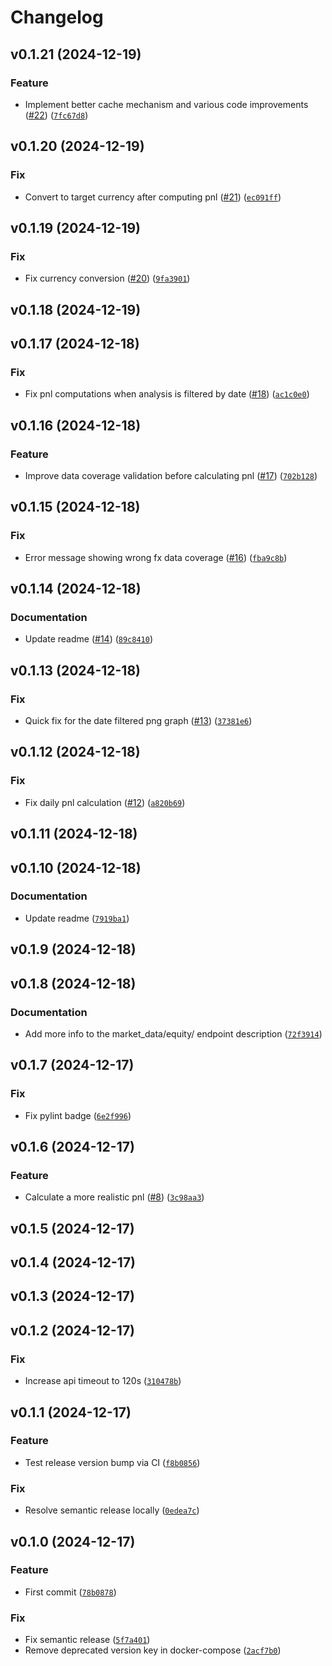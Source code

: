 # Changelog

<!--next-version-placeholder-->

## v0.1.21 (2024-12-19)

### Feature

* Implement better cache mechanism and various code improvements ([#22](https://github.com/gbourniq/portfolio-analytics/issues/22)) ([`7fc67d8`](https://github.com/gbourniq/portfolio-analytics/commit/7fc67d8d0f297d068b0ea290d39a0178016c25ff))

## v0.1.20 (2024-12-19)

### Fix

* Convert to target currency after computing pnl ([#21](https://github.com/gbourniq/portfolio-analytics/issues/21)) ([`ec091ff`](https://github.com/gbourniq/portfolio-analytics/commit/ec091ff3e5d1b7772099753b25c59514e6d102d6))

## v0.1.19 (2024-12-19)

### Fix

* Fix currency conversion ([#20](https://github.com/gbourniq/portfolio-analytics/issues/20)) ([`9fa3901`](https://github.com/gbourniq/portfolio-analytics/commit/9fa390148785eeed3933abdc7cb892fff921aeed))

## v0.1.18 (2024-12-19)



## v0.1.17 (2024-12-18)

### Fix

* Fix pnl computations when analysis is filtered by date ([#18](https://github.com/gbourniq/portfolio-analytics/issues/18)) ([`ac1c0e0`](https://github.com/gbourniq/portfolio-analytics/commit/ac1c0e01c95f565b92166673fd3f1341e245669f))

## v0.1.16 (2024-12-18)

### Feature

* Improve data coverage validation before calculating pnl ([#17](https://github.com/gbourniq/portfolio-analytics/issues/17)) ([`702b128`](https://github.com/gbourniq/portfolio-analytics/commit/702b12870945d5e0e57e780f39725faf5f4cf242))

## v0.1.15 (2024-12-18)

### Fix

* Error message showing wrong fx data coverage ([#16](https://github.com/gbourniq/portfolio-analytics/issues/16)) ([`fba9c8b`](https://github.com/gbourniq/portfolio-analytics/commit/fba9c8bacd7d8be74031df46e517875ce381f4ca))

## v0.1.14 (2024-12-18)

### Documentation

* Update readme ([#14](https://github.com/gbourniq/portfolio-analytics/issues/14)) ([`89c8410`](https://github.com/gbourniq/portfolio-analytics/commit/89c8410279b065855f52c3aa735479c8d80110a5))

## v0.1.13 (2024-12-18)

### Fix

* Quick fix for the date filtered png graph ([#13](https://github.com/gbourniq/portfolio-analytics/issues/13)) ([`37381e6`](https://github.com/gbourniq/portfolio-analytics/commit/37381e687b2262bdc118b3555b6a260751e9a8cd))

## v0.1.12 (2024-12-18)

### Fix

* Fix daily pnl calculation ([#12](https://github.com/gbourniq/portfolio-analytics/issues/12)) ([`a820b69`](https://github.com/gbourniq/portfolio-analytics/commit/a820b6984171d465aeb9f148076c85ea311ab5d5))

## v0.1.11 (2024-12-18)



## v0.1.10 (2024-12-18)

### Documentation

* Update readme ([`7919ba1`](https://github.com/gbourniq/portfolio-analytics/commit/7919ba17bda78d5acbe843d9414b065301d0c72b))

## v0.1.9 (2024-12-18)



## v0.1.8 (2024-12-18)

### Documentation

* Add more info to the market_data/equity/ endpoint description ([`72f3914`](https://github.com/gbourniq/portfolio-analytics/commit/72f391446c2872717b27d6715468df94930f81ba))

## v0.1.7 (2024-12-17)

### Fix

* Fix pylint badge ([`6e2f996`](https://github.com/gbourniq/portfolio-analytics/commit/6e2f996d113a4788058738fc3e19f35942254ea6))

## v0.1.6 (2024-12-17)

### Feature

* Calculate a more realistic pnl ([#8](https://github.com/gbourniq/portfolio-analytics/issues/8)) ([`3c98aa3`](https://github.com/gbourniq/portfolio-analytics/commit/3c98aa3154ec2c168e4d2c003225ea07b9b893ba))

## v0.1.5 (2024-12-17)



## v0.1.4 (2024-12-17)



## v0.1.3 (2024-12-17)



## v0.1.2 (2024-12-17)

### Fix

* Increase api timeout to 120s ([`310478b`](https://github.com/gbourniq/portfolio-analytics/commit/310478b6d56e10266765b61b559ff6ee7d64ba00))

## v0.1.1 (2024-12-17)

### Feature

* Test release version bump via CI ([`f8b0856`](https://github.com/gbourniq/portfolio-analytics/commit/f8b0856ae00a8790807efbe3afb77e520e7e7355))

### Fix

* Resolve semantic release locally ([`0edea7c`](https://github.com/gbourniq/portfolio-analytics/commit/0edea7cf737e35923a0c31ccd7e683a3f3e6042d))

## v0.1.0 (2024-12-17)

### Feature

* First commit ([`78b0878`](https://github.com/gbourniq/portfolio-analytics/commit/78b0878db5a516bae24c7965f3b6174624d21e93))

### Fix

* Fix semantic release ([`5f7a401`](https://github.com/gbourniq/portfolio-analytics/commit/5f7a40134c03e4c82aeb69dfc7b8604c0dedbaa6))
* Remove deprecated version key in docker-compose ([`2acf7b0`](https://github.com/gbourniq/portfolio-analytics/commit/2acf7b025d0de33be7e3c4852d3903c2328a75f8))
